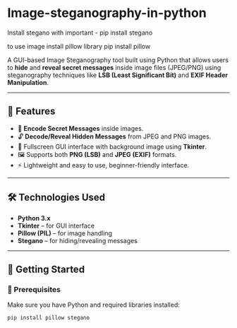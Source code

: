 # Image-steganography-in-python

Install stegano with 
important - pip install stegano

to use image install pillow library
pip install pillow

A GUI-based Image Steganography tool built using Python that allows users to **hide** and **reveal secret messages** inside image files (JPEG/PNG) using steganography techniques like **LSB (Least Significant Bit)** and **EXIF Header Manipulation**.

---

## 📌 Features

- 🧠 **Encode Secret Messages** inside images.
- 🔓 **Decode/Reveal Hidden Messages** from JPEG and PNG images.
- 🎨 Fullscreen GUI interface with background image using **Tkinter**.
- 🖼️ Supports both **PNG (LSB)** and **JPEG (EXIF)** formats.
- ⚡ Lightweight and easy to use, beginner-friendly interface.

---

## 🛠️ Technologies Used

- **Python 3.x**
- **Tkinter** – for GUI interface
- **Pillow (PIL)** – for image handling
- **Stegano** – for hiding/revealing messages

---

## 🚀 Getting Started

### 🔧 Prerequisites

Make sure you have Python and required libraries installed:

```bash
pip install pillow stegano
